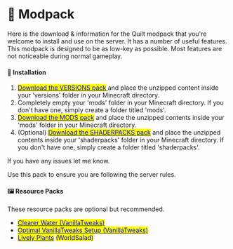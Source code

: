 # 🔋 Modpack

Here is the download & information for the Quilt modpack that you're welcome to install and use on the server. It has a number of useful features. This modpack is designed to be as low-key as possible. Most features are not noticeable during normal gameplay.

#### **🔧 Installation**

1. [<mark style="color:blue;">Download the VERSIONS pack</mark> ](https://cdn.discordapp.com/attachments/804827590388613160/1135751981563134055/quilt-loader-0.19.2-1.20.1.zip)and place the unzipped content inside your 'versions' folder in your Minecraft directory.
2. Completely empty your 'mods' folder in your Minecraft directory. If you don't have one, simply create a folder titled 'mods'.
3. [<mark style="color:blue;">Download the MODS pack</mark>](https://cdn.discordapp.com/attachments/804827590388613160/1135751698846076938/chertia\_modpack\_2023\_08\_01.zip) and place the unzipped contents inside your 'mods' folder in your Minecraft directory.
4. (Optional) [<mark style="color:blue;">Download the SHADERPACKS pack</mark>](https://cdn.discordapp.com/attachments/804827590388613160/1084988656722382858/chertia\_modpack\_2023-03-13\_SHADERPACKS.zip) and place the unzipped contents inside your 'shaderpacks' folder in your Minecraft directory. If you don't have one, simply create a folder titled 'shaderpacks'.

If you have any issues let me know.

Use this pack to ensure you are following the server rules.

#### 🖼️ Resource Packs

These resource packs are optional but recommended.

* [<mark style="color:blue;">Clearer Water (VanillaTweaks)</mark>](https://cdn.discordapp.com/attachments/804827590388613160/1084991696762310747/chertia\_resourcepack\_clearer\_water.zip)
* [<mark style="color:blue;">Optimal VanillaTweaks Setup (VanillaTweaks)</mark>](https://cdn.discordapp.com/attachments/804827590388613160/1084991697081094254/chertia\_resourcepack\_vanilla\_tweaks.zip)
* [<mark style="color:blue;">Lively Plants</mark>](https://cdn.modrinth.com/data/JIt3C14V/versions/UZv86z5s/%C2%A72LivelyPlants.zip) <mark style="color:blue;">(WorldSalad)</mark>
